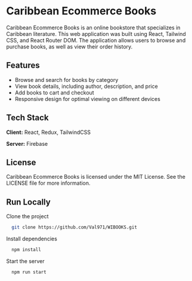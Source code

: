
# Caribbean Ecommerce Books

Caribbean Ecommerce Books is an online bookstore that specializes in Caribbean literature. This web application was built using React, Tailwind CSS, and React Router DOM. The application allows users to browse and purchase books, as well as view their order history.




## Features

- Browse and search for books by category
- View book details, including author, description, and price
- Add books to cart and checkout
- Responsive design for optimal viewing on different devices




## Tech Stack

**Client:** React, Redux, TailwindCSS

**Server:** Firebase




## License

Caribbean Ecommerce Books is licensed under the MIT License. See the LICENSE file for more information.


## Run Locally

Clone the project

```bash
  git clone https://github.com/Val971/WIBOOKS.git
```

Install dependencies

```bash
  npm install
```

Start the server

```bash
  npm run start
```

